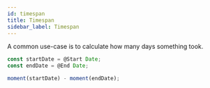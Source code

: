 ```yaml
---
id: timespan
title: Timespan
sidebar_label: Timespan
---
```


A common use-case is to calculate how many days something took.

```ts
const startDate = @Start Date;
const endDate = @End Date;

moment(startDate) - moment(endDate);

```
